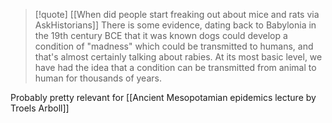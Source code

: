 > [!quote] [[When did people start freaking out about mice and rats via AskHistorians]]
> There is some evidence, dating back to Babylonia in the 19th century BCE that it was known dogs could develop a condition of "madness" which could be transmitted to humans, and that's almost certainly talking about rabies. At its most basic level, we have had the idea that a condition can be transmitted from animal to human for thousands of years. 

Probably pretty relevant for [[Ancient Mesopotamian epidemics lecture by Troels Arboll]]